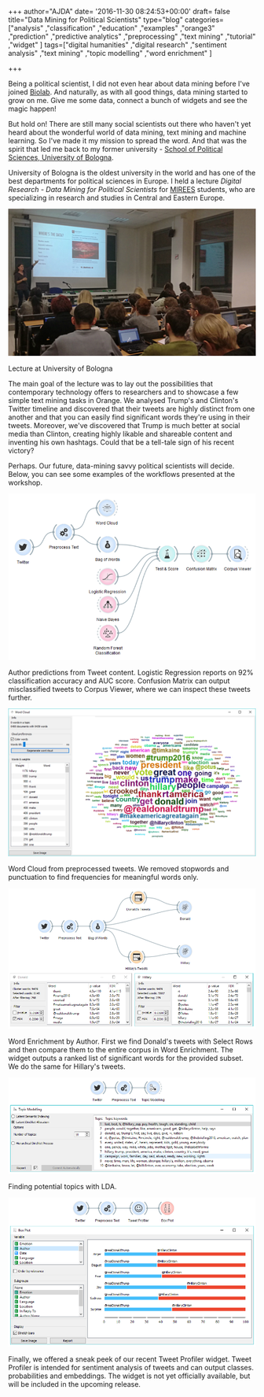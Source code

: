 +++
author="AJDA"
date= '2016-11-30 08:24:53+00:00'
draft= false
title="Data Mining for Political Scientists"
type="blog"
categories=["analysis" ,"classification" ,"education" ,"examples" ,"orange3" ,"prediction"  ,"predictive analytics" ,"preprocessing" ,"text mining" ,"tutorial" ,"widget" ]
tags=["digital humanities" ,"digital research" ,"sentiment analysis" ,"text mining"
  ,"topic modelling" ,"word enrichment" ]

+++

Being a political scientist, I did not even hear about data mining before I've joined [Biolab](https://www.facebook.com/biolab.si). And naturally, as with all good things, data mining started to grow on me. Give me some data, connect a bunch of widgets and see the magic happen!

But hold on! There are still many social scientists out there who haven't yet heard about the wonderful world of data mining, text mining and machine learning. So I've made it my mission to spread the word. And that was the spirit that led me back to my former university - [School of Political Sciences, University of Bologna](http://www.politicalsciences.unibo.it/en/index.htm).

University of Bologna is the oldest university in the world and has one of the best departments for political sciences in Europe. I held a lecture _Digital Research - Data Mining for Political Scientists_ for [MIREES](http://corsi.unibo.it/2Cycle/mirees/Pages/default.aspx) students, who are specializing in research and studies in Central and Eastern Europe.

![](/images/2016/11/Pretnar-22.jpg)

Lecture at University of Bologna

The main goal of the lecture was to lay out the possibilities that contemporary technology offers to researchers and to showcase a few simple text mining tasks in Orange. We analysed Trump's and Clinton's Twitter timeline and discovered that their tweets are highly distinct from one another and that you can easily find significant words they're using in their tweets. Moreover, we've discovered that Trump is much better at social media than Clinton, creating highly likable and shareable content and inventing his own hashtags. Could that be a tell-tale sign of his recent victory?

Perhaps. Our future, data-mining savvy political scientists will decide. Below, you can see some examples of the workflows presented at the workshop.

![](/images/2016/11/Bologna-workflow1.png)

Author predictions from Tweet content. Logistic Regression reports on 92% classification accuracy and AUC score. Confusion Matrix can output misclassified tweets to Corpus Viewer, where we can inspect these tweets further.



![](/images/2016/11/Bologna-wordcloud.png)

Word Cloud from preprocessed tweets. We removed stopwords and punctuation to find frequencies for meaningful words only.



![](/images/2016/11/Bologna-enrichment.png)

Word Enrichment by Author. First we find Donald's tweets with Select Rows and then compare them to the entire corpus in Word Enrichment. The widget outputs a ranked list of significant words for the provided subset. We do the same for Hillary's tweets.



![](/images/2016/11/Bologna-topicmodelling.png)

Finding potential topics with LDA.



![](/images/2016/11/Bologna-emotions.png)

Finally, we offered a sneak peek of our recent Tweet Profiler widget. Tweet Profiler is intended for sentiment analysis of tweets and can output classes. probabilities and embeddings. The widget is not yet officially available, but will be included in the upcoming release.
